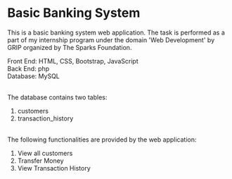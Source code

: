 # Basic Banking System

This is a basic banking system web application. The task is performed as a part of my internship program under the domain 'Web Development' by GRIP organized by The Sparks Foundation.

Front End: HTML, CSS, Bootstrap, JavaScript </br>
Back End: php </br>
Database: MySQL </br></br>

The database contains two tables: </br>

1. customers
1. transaction_history
   </br></br>

The following functionalities are provided by the web application: </br>

1. View all customers
1. Transfer Money
1. View Transaction History